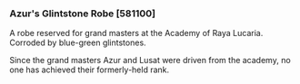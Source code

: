 ### Azur's Glintstone Robe [581100]

A robe reserved for grand masters at the Academy of Raya Lucaria. Corroded by blue-green glintstones.

Since the grand masters Azur and Lusat were driven from the academy, no one has achieved their formerly-held rank.